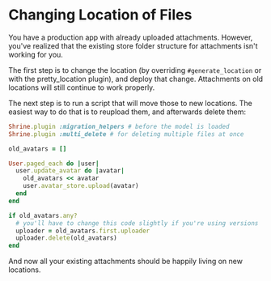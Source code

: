 # Changing Location of Files

You have a production app with already uploaded attachments. However, you've
realized that the existing store folder structure for attachments isn't working
for you.

The first step is to change the location (by overriding `#generate_location` or
with the pretty_location plugin), and deploy that change. Attachments on old
locations will still continue to work properly.

The next step is to run a script that will move those to new locations. The
easiest way to do that is to reupload them, and afterwards delete them:

```rb
Shrine.plugin :migration_helpers # before the model is loaded
Shrine.plugin :multi_delete # for deleting multiple files at once
```
```rb
old_avatars = []

User.paged_each do |user|
  user.update_avatar do |avatar|
    old_avatars << avatar
    user.avatar_store.upload(avatar)
  end
end

if old_avatars.any?
  # you'll have to change this code slightly if you're using versions
  uploader = old_avatars.first.uploader
  uploader.delete(old_avatars)
end
```

And now all your existing attachments should be happily living on new
locations.
